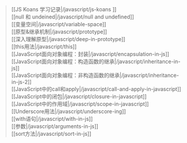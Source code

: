 > [[JS Koans 学习记录|/javascript/js-koans ]]  
[[null 和 undeined|/javascript/null and undefined]]  
[[变量空间|/javascript/variable-space]]  
[[原型&继承机制|/javascript/prototype]]  
[[深入理解原型|/javascript/deep-in-prototype]]  
[[this用法|/javascript/this]]  
[[JavaScript面向对象编程：封装|/javascript/encapsulation-in-js]]  
[[JavaScript面向对象编程：构造函数的继承|/javascript/inheritance-in-js]]  
[[JavaScript面向对象编程：非构造函数的继承|/javascript/inheritance-in-js-2]]  
[[JavaScript中的call和apply|/javascript/call-and-apply-in-javascript]]  
[[JavaScript中的闭包|/javascript/closure-in-javascript]]  
[[JavaScript中的作用域|/javascript/scope-in-javascript]]  
[[Underscore用法|/javascript/underscore-ing]]  
[[with语句|/javascript/with-in-js]]   
[[参数|/javascript/arguments-in-js]]  
[[sort方法|/javascript/sort-in-js]]  










